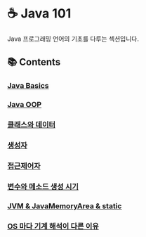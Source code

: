 # ☕ Java 101

Java 프로그래밍 언어의 기초를 다루는 섹션입니다.

## 📚 Contents

### [Java Basics](Java_basics.md)

### [Java OOP](OOP.md)

### [클래스와 데이터](클래스와데이터.md)

### [생성자](생성자.md)

### [접근제어자](접근제어자.md)

### [변수와 메소드 생성 시기](변수와메소드생성시기.md)

### [JVM & JavaMemoryArea & static](JVM&JavaMemoryArea&static.md)

### [OS 마다 기계 해석이 다른 이유](OS마다기계해석이다른이유.md)
